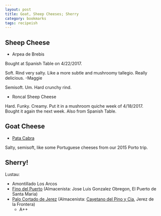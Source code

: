 ```yaml
---
layout: post
title: Goat, Sheep Cheeses; Sherry
category: bookmarks
tags: recipeish
---
```


## Sheep Cheese

* Arpea de Brebis

Bought at Spanish Table on 4/22/2017.

Soft. Rind very salty. Like a more subtle and mushroomy
tallegio. Really delicious. -Maggie

Semisoft. Um. Hard crunchy rind.

* Roncal Sheep Cheese

Hard. Funky. Creamy. Put it in a mushroom quiche week of
4/18/2017. Bought it again the next week. Also from Spanish Table.

## Goat Cheese

* [Pata Cabra][pata_cabra]

Salty, semisoft, like some Portuguese cheeses from our 2015 Porto trip.

[pata_cabra]: https://www.thekitchn.com/an-old-unknown-pata-cabra-the-cheesemonger-165995

## Sherry!

Lustau:
- Amontillado Los Arcos
- [Fino del Puerto][fino_del_puerto] (Almacenista: Jose Luis Gonzalez Obregon, El Puerto de Santa Maria)
- [Palo Cortado de Jerez][pc_de_jerez] (Almacenista: [Cayetano del Pino y
  Cia][pc_de_jerez1], Jerez de la Frontera)
  * A++

[fino_del_puerto]: https://www.sherrynotes.com/2016/reviews/fino/almacenista-fino-del-puerto-gonzalez-obregon/
[pc_de_jerez]: https://www.google.com/search?q=Palo+Cortado+de+Jerez+%E2%80%93+Cayetano+del+Pino+(Lustau)
[pc_de_jerez1]: https://www.lustau.es/en/coleccion/palo-cortado-de-jerez-eng/
